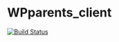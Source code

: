 # WPparents_client

[![Build Status](https://travis-ci.com/ishubhamsingh/WPparents_client.svg?token=NxGaPFKKAE7KwUgvwzyq&branch=master)](https://travis-ci.com/ishubhamsingh/WPparents_client)